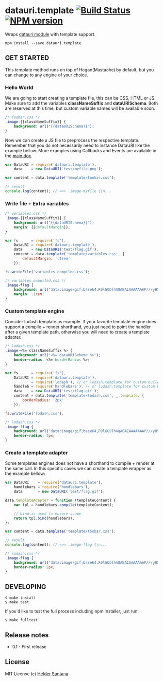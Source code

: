 datauri.template [![Build Status](http://img.shields.io/travis/heldr/datauri.template/master.svg?style=flat)](http://travis-ci.org/heldr/datauri.template) [![NPM version](http://img.shields.io/npm/dm/datauri.template.svg?style=flat)](https://www.npmjs.org/package/datauri.template)
=======

Wraps [datauri module][datauri] with template support.

`npm install --save datauri.template`

GET STARTED
-----------
This template method runs on top of Hogan(Mustache) by default, but you can change to any engine of your choice.

### Hello World

We are going to start creating a template file, this can be CSS, HTML or JS. Make sure to add the variables **classNameSuffix** and **dataURISchema**. Both are reserved at this time, but custom variable names will be available soon.

```css
/* foobar.css */
.image-{{classNameSuffix}} {
    background: url("{{dataURISchema}}");
}
```

Now we can create a JS file to preprocess the respective template. Remember that you do not necessarily need to instance DataURI like the example bellow. More examples using Callbacks and Events are available in the [main doc][datauri].

```js
var DataURI = require('datauri.template'),
    data    = new DataURI('test/myfile.png');

var content = data.template('template/foobar.css');

// result
console.log(content); // =>> .image-myfile {\n...
```

### Write file + Extra variables

```css
/* variables.css */
.image-{{classNameSuffix}} {
    background: url("{{dataURISchema}}");
    margin: {{defaultMargin}};
}
```

```js
var fs      = require('fs'),
    DataURI = require('datauri.template'),
    data    = new DataURI('test/flag.gif'),
    content = data.template('template/variables.css', {
        defaultMargin: '.1rem'
    });

fs.writeFile('variables.compiled.css');
```

```css
/* variables.compiled.css */
.image-flag {
    background: url("data:image/gif;base64,R0lGODlhAQABAIAAAAAAAP///yH5BAEAAAAALAAAAAABAAEAAAIBRAA7");
    margin: .1rem;
}
```

### Custom template engine

Consider lodash.template as example. If your favorite template engine does support a compile + render shorthand, you just need to point the handler after a given template path, otherwise you will need to create a template adapter.

```css
/* lodash.css */
.image-<%= classNameSuffix %> {
    background: url("<%= dataURISchema %>");
    border-radius: <%= borderRadius %>;
}
```

```js
var fs      = require('fs'),
    DataURI = require('datauri.template'),
    _       = require('lodash'), // or lodash.template for custom builds
    handleb = require('handlebars'), // or lodash.template for custom builds
    data    = new DataURI('test/flag.gif');
    content = data.template('template/lodash.css', _.template, {
        borderRadius: '2px'
    });

fs.writeFile('lodash.css');
```

```css
/* lodash.css */
.image-flag {
    background: url("data:image/gif;base64,R0lGODlhAQABAIAAAAAAAP///yH5BAEAAAAALAAAAAABAAEAAAIBRAA7");
    border-radius: 2px;
}
```

### Create a template adapter

Some templates engines does not have a shorthand to compile + render at the same call. In this specific cases we can create a template wrapper as the example bellow:

```js
var DataURI    = require('datauri.template'),
    handlebars = require('handlebars'),
    data       = new DataURI('test/flag.gif');

data.templateAdapter = function (templateContent) {
    var tpl = handlebars.compile(templateContent);

    // bind is used to ensure scope
    return tpl.bind(handlebars);
};

var content = data.template('template/foobar.css');

// result
console.log(content); // =>> .image-flag {\n...
```

```css
/* lodash.css */
.image-flag {
    background: url("data:image/gif;base64,R0lGODlhAQABAIAAAAAAAP///yH5BAEAAAAALAAAAAABAAEAAAIBRAA7");
    border-radius: 2px;
}
```

DEVELOPING
----------

```CLI
$ make install
$ make test
```

If you'd like to test the full process including npm installer, just run:

```CLI
$ make fulltest
```

## Release notes

* 0.1 - First release

## License

MIT License
(c) [Helder Santana](http://git.io/heldr)

[datauri]: https://github.com/heldr/datauri
